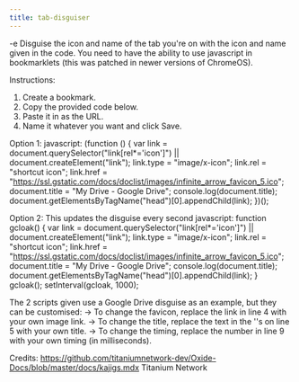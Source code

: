```yaml
---
title: tab-disguiser
---
```


-e 
Disguise the icon and name of the tab you're on with the icon and name given in the code.
You need to have the ability to use javascript in bookmarklets (this was patched in newer versions of ChromeOS).

Instructions: 
1. Create a bookmark.
2. Copy the provided code below.
3. Paste it in as the URL.
4. Name it whatever you want and click Save.

Option 1:
javascript: (function () {
  var link =
    document.querySelector("link[rel*='icon']") ||
    document.createElement("link");
  link.type = "image/x-icon";
  link.rel = "shortcut icon";
  link.href =
    "https://ssl.gstatic.com/docs/doclist/images/infinite_arrow_favicon_5.ico";
  document.title = "My Drive - Google Drive";
  console.log(document.title);
  document.getElementsByTagName("head")[0].appendChild(link);
})();

Option 2: This updates the disguise every second
javascript: function gcloak() {
  var link =
    document.querySelector("link[rel*='icon']") ||
    document.createElement("link");
  link.type = "image/x-icon";
  link.rel = "shortcut icon";
  link.href =
    "https://ssl.gstatic.com/docs/doclist/images/infinite_arrow_favicon_5.ico";
  document.title = "My Drive - Google Drive";
  console.log(document.title);
  document.getElementsByTagName("head")[0].appendChild(link);
}
gcloak();
setInterval(gcloak, 1000);

The 2 scripts given use a Google Drive disguise as an example, but they can be customised:
-> To change the favicon, replace the link in line 4 with your own image link.
-> To change the title, replace the text in the ''s on line 5 with your own title.
-> To change the timing, replace the number in line 9 with your own timing (in milliseconds).

Credits:
https://github.com/titaniumnetwork-dev/Oxide-Docs/blob/master/docs/kajigs.mdx
Titanium Network
